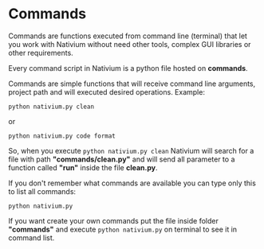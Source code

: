 # Commands

Commands are functions executed from command line (terminal) that let you work with Nativium without need other tools, complex GUI libraries or other requirements.

Every command script in Nativium is a python file hosted on **commands**. 

Commands are simple functions that will receive command line arguments, project path and will executed desired operations. Example:

```python nativium.py clean```

or

```python nativium.py code format```

So, when you execute `python nativium.py clean` Nativium will search for a file with path **"commands/clean.py"** and will send all parameter to a function called **"run"** inside the file **clean.py**.

If you don't remember what commands are available you can type only this to list all commands:

```python nativium.py```

If you want create your own commands put the file inside folder **"commands"** and execute `python nativium.py` on terminal to see it in command list.

